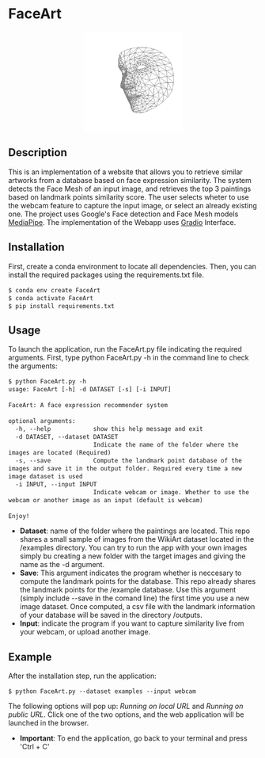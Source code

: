 # FaceArt
<p align="center">
  <img src="https://github.com/pepeballesterostel/FaceArt/blob/main/FaceArt.png" width="200" />
</p>

## Description

This is an implementation of a website that allows you to retrieve similar artworks from a database based on face expression similarity. The system detects the Face Mesh of an input image, and retrieves the top 3 paintings based on landmark points similarity score. The user selects wheter to use the webcam feature to capture the input image, or select an already existing one. The project uses Google's Face detection and Face Mesh models [MediaPipe](https://google.github.io/mediapipe/). The implementation of the Webapp uses [Gradio](https://gradio.app/) Interface.


## Installation

First, create a conda environment to locate all dependencies. Then, you can install the required packages using the requirements.txt file.
```
$ conda env create FaceArt
$ conda activate FaceArt
$ pip install requirements.txt
```

## Usage 
To launch the application, run the FaceArt.py file indicating the required arguments. First, type python FaceArt.py -h in the command line to check the arguments:
```
$ python FaceArt.py -h 
usage: FaceArt [-h] -d DATASET [-s] [-i INPUT]

FaceArt: A face expression recommender system

optional arguments:
  -h, --help            show this help message and exit
  -d DATASET, --dataset DATASET
                        Indicate the name of the folder where the images are located (Required)
  -s, --save            Compute the landmark point database of the images and save it in the output folder. Required every time a new image dataset is used
  -i INPUT, --input INPUT
                        Indicate webcam or image. Whether to use the webcam or another image as an input (default is webcam)

Enjoy!
```
- **Dataset**: name of the folder where the paintings are located. This repo shares a small sample of images from the WikiArt dataset located in the /examples directory. You can try to run the app with your own images simply bu creating a new folder with the target images and giving the name as the -d argument.
- **Save**: This argument indicates the program whether is neccesary to compute the landmark points for the database. This repo already shares the landmark points for the /example database. Use this argument (simply include --save in the comand line) the first time you use a new image dataset. Once computed, a csv file with the landmark information of your database will be saved in the directory /outputs. 
- **Input**: indicate the program if you want to capture similarity live from your webcam, or upload another image. 

## Example

After the installation step, run the application:
```
$ python FaceArt.py --dataset examples --input webcam
```
The following options will pop up: *Running on local URL* and *Running on public URL*. Click one of the two options, and the web application will be launched in the browser.
- **Important**: To end the application, go back to your terminal and press 'Ctrl + C'
